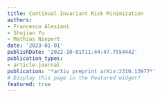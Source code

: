 ```yaml
---
title: Continual Invariant Risk Minimization
authors:
- Francesco Alesiani
- Shujian Yu
- Mathias Niepert
date: '2023-01-01'
publishDate: '2022-10-01T11:44:47.755444Z'
publication_types:
- article-journal
publication: '*arXiv preprint arXiv:2310.13977*'
# Display this page in the Featured widget?
featured: true
---
```

